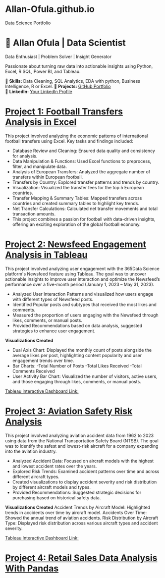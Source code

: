 # Allan-Ofula.github.io
Data Science Portfolio

# 🚀 Allan Ofula | Data Scientist

Data Enthusiast | Problem Solver | Insight Generator

Passionate about turning raw data into actionable insights using Python, Excel, R SQL, Power BI, and Tableau.

🔹 **Skills:** Data Cleaning, SQL Analytics, EDA with python, Business Intelligence, R or Excel.
🔹 **Projects:** [GitHub Portfolio](https://github.com/Allan-Ofula?tab=repositories)  
🔹 **LinkedIn:** [Your LinkedIn Profile](https://www.linkedin.com/in/allan-ofula-b2804911b/)  

# [Project 1: Football Transfers Analysis in Excel](https://github.com/Allan-Ofula/Football-Transfers-Analysis-in-Excel) 
This project involved analyzing the economic patterns of international football transfers using Excel. Key tasks and findings included:

- Database Review and Cleaning: Ensured data quality and consistency for analysis.
- Data Manipulation & Functions: Used Excel functions to preprocess, filter, and manipulate data.
- Analysis of European Transfers: Analyzed the aggregate number of transfers within European football.
- Transfers by Country: Explored transfer patterns and trends by country.
- Visualization: Visualized the transfer fees for the top 5 European countries.
- Transfer Mapping & Summary Tables: Mapped transfers across countries and created summary tables to highlight key trends.
- Net Transfer Calculations: Calculated net transfer movements and total transaction amounts.
- This project combines a passion for football with data-driven insights, offering an exciting exploration of the global football economy.

# [Project 2: Newsfeed Engagement Analysis in Tableau](https://github.com/Allan-Ofula/Newsfeed-Engagement-Analysis-in-Tableau-Project)
This project involved analyzing user engagement with the 365Data Science platform's Newsfeed feature using Tableau. The goal was to uncover actionable insights to improve user interaction and optimize the Newsfeed’s performance over a five-month period (January 1, 2023 – May 31, 2023).

- Analyzed User Interaction Patterns and visualized how users engage with different types of Newsfeed posts.
- Identified Popular posts and subtypes that received the most likes and comments.
- Measured the proportion of users engaging with the Newsfeed through likes, comments, or manual posts.
- Provided Recommendations based on data analysis, suggested strategies to enhance user engagement.

**Visualizations Created**
- Dual Axis Chart: Displayed the monthly count of posts alongside the average likes per post, highlighting content popularity and user engagement trends over time.
- Bar Charts:
-Total Number of Posts
-Total Likes Received
-Total Comments Received
- User Activity Bar Chart: Visualized the number of visitors, active users, and those engaging through likes, comments, or manual posts.

[Tableau interactive Dashboard Link:](https://public.tableau.com/app/profile/allan.ofula/viz/NewsfeedAnalysisDashboard_17394671683270/NewsfeedAnalysisDashboard)

# [Project 3: Aviation Safety Risk Analysis](https://github.com/Allan-Ofula/Aviation-Safety-Risk-Analysis-Project-Phase1)
This project involved analyzing aviation accident data from 1962 to 2023 using data from the National Transportation Safety Board (NTSB). The goal was to identify the safest and lowest-risk aircraft for a company expanding into the aviation industry.

- Analyzed Accident Data: Focused on aircraft models with the highest and lowest accident rates over the years.
- Explored Risk Trends: Examined accident patterns over time and across different aircraft types.
- Created visualizations to display accident severity and risk distribution by different aircraft models and types.
- Provided Recommendations: Suggested strategic decisions for purchasing based on historical safety data.

**Visualizations Created**
Accident Trends by Aircraft Model: Highlighted trends in accidents over time by aircraft model.
Accidents Over Time: Showed the annual trend of aviation accidents.
Risk Distribution by Aircraft Type: Displayed risk distribution across various aircraft types and accident severity.

[Tableau Interactive Dashboard Link:](https://public.tableau.com/app/profile/allan.ofula/viz/AVIATIONSAFETYRISKANALYSISVISUALIZATION/Dashboard1)

# [Project 4: Retail Sales Data Analysis With Pandas](https://github.com/Allan-Ofula/retail_sales_data_analysis_with_pandas)
